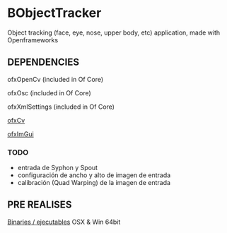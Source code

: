# BObjectTracker

Object tracking (face, eye, nose, upper body, etc) application, made with Openframeworks


## DEPENDENCIES ##

ofxOpenCv (included in Of Core)

ofxOsc (included in Of Core)

ofxXmlSettings (included in Of Core)

[ofxCv](https://github.com/kylemcdonald/ofxCv)

[ofxImGui](https://github.com/jvcleave/ofxImGui)

### TODO ###

- entrada de Syphon y Spout
- configuración de ancho y alto de imagen de entrada
- calibración (Quad Warping) de la imagen de entrada

## PRE REALISES ##
[Binaries / ejecutables](https://github.com/matiasrc/BBtracker/releases) OSX & Win 64bit

